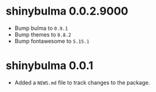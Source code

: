 # shinybulma 0.0.2.9000

* Bump bulma to `0.9.1`
* Bump themes to `0.8.2`
* Bump fontawesome to `5.15.1`

# shinybulma 0.0.1

* Added a `NEWS.md` file to track changes to the package.
